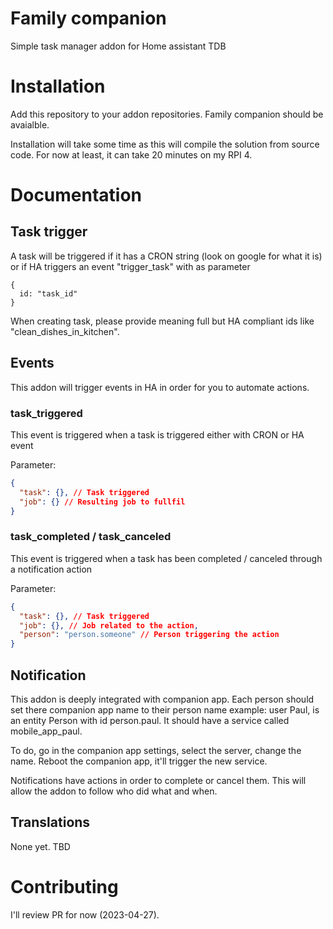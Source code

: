 # Family companion

Simple task manager addon for Home assistant
TDB

# Installation

Add this repository to your addon repositories. Family companion should be avaialble.

Installation will take some time as this will compile the solution from source code. For now at least, it can take 20 minutes on my RPI 4.

# Documentation

## Task trigger

A task will be triggered if it has a CRON string (look on google for what it is) or if HA triggers an event "trigger_task" with as parameter

```
{
  id: "task_id"
}
```

When creating task, please provide meaning full but HA compliant ids like "clean_dishes_in_kitchen".

## Events

This addon will trigger events in HA in order for you to automate actions.

### task_triggered

This event is triggered when a task is triggered either with CRON or HA event

Parameter:

```json
{
  "task": {}, // Task triggered
  "job": {} // Resulting job to fullfil
}
```

### task_completed / task_canceled

This event is triggered when a task has been completed / canceled through a notification action

Parameter:

```json
{
  "task": {}, // Task triggered
  "job": {}, // Job related to the action,
  "person": "person.someone" // Person triggering the action
}
```

## Notification

This addon is deeply integrated with companion app. Each person should set there companion app name to their person name example:
user Paul, is an entity Person with id person.paul. It should have a service called mobile_app_paul.

To do, go in the companion app settings, select the server, change the name. Reboot the companion app, it'll trigger the new service.

Notifications have actions in order to complete or cancel them. This will allow the addon to follow who did what and when.

## Translations

None yet. TBD

# Contributing

I'll review PR for now (2023-04-27).
